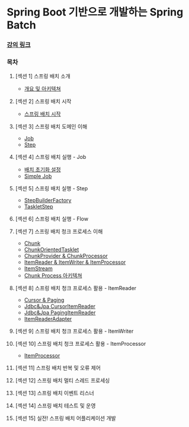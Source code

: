 # Spring Boot 기반으로 개발하는 Spring Batch

### [강의 링크](https://www.inflearn.com/course/%EC%8A%A4%ED%94%84%EB%A7%81-%EB%B0%B0%EC%B9%98/dashboard)

### 목차

1. [섹션 1] 스프링 배치 소개
    - [개요 및 아키텍쳐](https://github.com/ulimy/study/blob/main/spring-batch/%EA%B0%95%EC%9D%98/Spring%20Boot%20%EA%B8%B0%EB%B0%98%EC%9C%BC%EB%A1%9C%20%EA%B0%9C%EB%B0%9C%ED%95%98%EB%8A%94%20Spring%20Batch/%5B%EC%84%B9%EC%85%98%201%5D%20%EC%8A%A4%ED%94%84%EB%A7%81%20%EB%B0%B0%EC%B9%98%20%EC%86%8C%EA%B0%9C/%EA%B0%9C%EC%9A%94%20%EB%B0%8F%20%EC%95%84%ED%82%A4%ED%85%8D%EC%B3%90.md)


2. [섹션 2] 스프링 배치 시작
    - [스프링 배치 시작](https://github.com/ulimy/study/blob/main/spring-batch/%EA%B0%95%EC%9D%98/Spring%20Boot%20%EA%B8%B0%EB%B0%98%EC%9C%BC%EB%A1%9C%20%EA%B0%9C%EB%B0%9C%ED%95%98%EB%8A%94%20Spring%20Batch/%5B%EC%84%B9%EC%85%98%202%5D%20%EC%8A%A4%ED%94%84%EB%A7%81%20%EB%B0%B0%EC%B9%98%20%EC%8B%9C%EC%9E%91/%EC%8A%A4%ED%94%84%EB%A7%81%20%EB%B0%B0%EC%B9%98%20%EC%8B%9C%EC%9E%91.md)


3. [섹션 3] 스프링 배치 도메인 이해
    - [Job](https://github.com/ulimy/study/blob/main/spring-batch/%EA%B0%95%EC%9D%98/Spring%20Boot%20%EA%B8%B0%EB%B0%98%EC%9C%BC%EB%A1%9C%20%EA%B0%9C%EB%B0%9C%ED%95%98%EB%8A%94%20Spring%20Batch/%5B%EC%84%B9%EC%85%98%203%5D%20%EC%8A%A4%ED%94%84%EB%A7%81%20%EB%B0%B0%EC%B9%98%20%EB%8F%84%EB%A9%94%EC%9D%B8%20%EC%9D%B4%ED%95%B4/Job.md)
    - [Step](https://github.com/ulimy/study/blob/main/spring-batch/%EA%B0%95%EC%9D%98/Spring%20Boot%20%EA%B8%B0%EB%B0%98%EC%9C%BC%EB%A1%9C%20%EA%B0%9C%EB%B0%9C%ED%95%98%EB%8A%94%20Spring%20Batch/%5B%EC%84%B9%EC%85%98%203%5D%20%EC%8A%A4%ED%94%84%EB%A7%81%20%EB%B0%B0%EC%B9%98%20%EB%8F%84%EB%A9%94%EC%9D%B8%20%EC%9D%B4%ED%95%B4/Step.md)

4. [섹션 4] 스프링 배치 실행 - Job
    - [배치 초기화 설정](https://github.com/ulimy/study/blob/main/spring-batch/%EA%B0%95%EC%9D%98/Spring%20Boot%20%EA%B8%B0%EB%B0%98%EC%9C%BC%EB%A1%9C%20%EA%B0%9C%EB%B0%9C%ED%95%98%EB%8A%94%20Spring%20Batch/%5B%EC%84%B9%EC%85%98%204%5D%20%EC%8A%A4%ED%94%84%EB%A7%81%20%EB%B0%B0%EC%B9%98%20%EC%8B%A4%ED%96%89%20-%20Job/%EB%B0%B0%EC%B9%98%20%EC%B4%88%EA%B8%B0%ED%99%94%20%EC%84%A4%EC%A0%95.md)
    - [Simple Job](https://github.com/ulimy/study/blob/main/spring-batch/%EA%B0%95%EC%9D%98/Spring%20Boot%20%EA%B8%B0%EB%B0%98%EC%9C%BC%EB%A1%9C%20%EA%B0%9C%EB%B0%9C%ED%95%98%EB%8A%94%20Spring%20Batch/%5B%EC%84%B9%EC%85%98%204%5D%20%EC%8A%A4%ED%94%84%EB%A7%81%20%EB%B0%B0%EC%B9%98%20%EC%8B%A4%ED%96%89%20-%20Job/Simple%20Job.md)


5. [섹션 5] 스프링 배치 실행 - Step
    - [StepBuilderFactory](https://github.com/ulimy/study/blob/main/spring-batch/%EA%B0%95%EC%9D%98/Spring%20Boot%20%EA%B8%B0%EB%B0%98%EC%9C%BC%EB%A1%9C%20%EA%B0%9C%EB%B0%9C%ED%95%98%EB%8A%94%20Spring%20Batch/%5B%EC%84%B9%EC%85%98%205%5D%20%EC%8A%A4%ED%94%84%EB%A7%81%20%EB%B0%B0%EC%B9%98%20%EC%8B%A4%ED%96%89%20-%20Step/StepBuilderFactory.md)
    - [TaskletStep](https://github.com/ulimy/study/blob/main/spring-batch/%EA%B0%95%EC%9D%98/Spring%20Boot%20%EA%B8%B0%EB%B0%98%EC%9C%BC%EB%A1%9C%20%EA%B0%9C%EB%B0%9C%ED%95%98%EB%8A%94%20Spring%20Batch/%5B%EC%84%B9%EC%85%98%205%5D%20%EC%8A%A4%ED%94%84%EB%A7%81%20%EB%B0%B0%EC%B9%98%20%EC%8B%A4%ED%96%89%20-%20Step/TaskletStep.md)


6. [섹션 6] 스프링 배치 실행 - Flow


7. [섹션 7] 스프링 배치 청크 프로세스 이해
    - [Chunk](https://github.com/ulimy/study/blob/main/spring-batch/%EA%B0%95%EC%9D%98/Spring%20Boot%20%EA%B8%B0%EB%B0%98%EC%9C%BC%EB%A1%9C%20%EA%B0%9C%EB%B0%9C%ED%95%98%EB%8A%94%20Spring%20Batch/%5B%EC%84%B9%EC%85%98%207%5D%20%EC%8A%A4%ED%94%84%EB%A7%81%20%EB%B0%B0%EC%B9%98%20%EC%B2%AD%ED%81%AC%20%ED%94%84%EB%A1%9C%EC%84%B8%EC%8A%A4%20%EC%9D%B4%ED%95%B4/Chunk.md)
    - [ChunkOrientedTasklet](https://github.com/ulimy/study/blob/main/spring-batch/%EA%B0%95%EC%9D%98/Spring%20Boot%20%EA%B8%B0%EB%B0%98%EC%9C%BC%EB%A1%9C%20%EA%B0%9C%EB%B0%9C%ED%95%98%EB%8A%94%20Spring%20Batch/%5B%EC%84%B9%EC%85%98%207%5D%20%EC%8A%A4%ED%94%84%EB%A7%81%20%EB%B0%B0%EC%B9%98%20%EC%B2%AD%ED%81%AC%20%ED%94%84%EB%A1%9C%EC%84%B8%EC%8A%A4%20%EC%9D%B4%ED%95%B4/ChunkOrientedTasklet.md)
    - [ChunkProvider & ChunkProcessor](https://github.com/ulimy/study/blob/main/spring-batch/%EA%B0%95%EC%9D%98/Spring%20Boot%20%EA%B8%B0%EB%B0%98%EC%9C%BC%EB%A1%9C%20%EA%B0%9C%EB%B0%9C%ED%95%98%EB%8A%94%20Spring%20Batch/%5B%EC%84%B9%EC%85%98%207%5D%20%EC%8A%A4%ED%94%84%EB%A7%81%20%EB%B0%B0%EC%B9%98%20%EC%B2%AD%ED%81%AC%20%ED%94%84%EB%A1%9C%EC%84%B8%EC%8A%A4%20%EC%9D%B4%ED%95%B4/ChunkProvider%20%26%20ChunkProcessor.md)
    - [ItemReader & ItemWriter & ItemProcessor](https://github.com/ulimy/study/blob/main/spring-batch/%EA%B0%95%EC%9D%98/Spring%20Boot%20%EA%B8%B0%EB%B0%98%EC%9C%BC%EB%A1%9C%20%EA%B0%9C%EB%B0%9C%ED%95%98%EB%8A%94%20Spring%20Batch/%5B%EC%84%B9%EC%85%98%207%5D%20%EC%8A%A4%ED%94%84%EB%A7%81%20%EB%B0%B0%EC%B9%98%20%EC%B2%AD%ED%81%AC%20%ED%94%84%EB%A1%9C%EC%84%B8%EC%8A%A4%20%EC%9D%B4%ED%95%B4/ItemReader%20%26%20ItemWriter%20%26%20ItemProcessor.md)
    - [ItemStream](https://github.com/ulimy/study/blob/main/spring-batch/%EA%B0%95%EC%9D%98/Spring%20Boot%20%EA%B8%B0%EB%B0%98%EC%9C%BC%EB%A1%9C%20%EA%B0%9C%EB%B0%9C%ED%95%98%EB%8A%94%20Spring%20Batch/%5B%EC%84%B9%EC%85%98%207%5D%20%EC%8A%A4%ED%94%84%EB%A7%81%20%EB%B0%B0%EC%B9%98%20%EC%B2%AD%ED%81%AC%20%ED%94%84%EB%A1%9C%EC%84%B8%EC%8A%A4%20%EC%9D%B4%ED%95%B4/ItemStream.md)
    - [Chunk Process 아키텍쳐](https://github.com/ulimy/study/blob/main/spring-batch/%EA%B0%95%EC%9D%98/Spring%20Boot%20%EA%B8%B0%EB%B0%98%EC%9C%BC%EB%A1%9C%20%EA%B0%9C%EB%B0%9C%ED%95%98%EB%8A%94%20Spring%20Batch/%5B%EC%84%B9%EC%85%98%207%5D%20%EC%8A%A4%ED%94%84%EB%A7%81%20%EB%B0%B0%EC%B9%98%20%EC%B2%AD%ED%81%AC%20%ED%94%84%EB%A1%9C%EC%84%B8%EC%8A%A4%20%EC%9D%B4%ED%95%B4/Chunk%20Process%20%EC%95%84%ED%82%A4%ED%85%8D%EC%B3%90.md)

8. [섹션 8] 스프링 배치 청크 프로세스 활용 - ItemReader
    - [Cursor & Paging](https://github.com/ulimy/study/blob/main/spring-batch/%EA%B0%95%EC%9D%98/Spring%20Boot%20%EA%B8%B0%EB%B0%98%EC%9C%BC%EB%A1%9C%20%EA%B0%9C%EB%B0%9C%ED%95%98%EB%8A%94%20Spring%20Batch/%5B%EC%84%B9%EC%85%98%208%5D%20%EC%8A%A4%ED%94%84%EB%A7%81%20%EB%B0%B0%EC%B9%98%20%EC%B2%AD%ED%81%AC%20%ED%94%84%EB%A1%9C%EC%84%B8%EC%8A%A4%20%ED%99%9C%EC%9A%A9%20-%20ItemReader/Cursor%20%26%20Paging.md)
    - [Jdbc&Jpa CursorItemReader](https://github.com/ulimy/study/blob/main/spring-batch/%EA%B0%95%EC%9D%98/Spring%20Boot%20%EA%B8%B0%EB%B0%98%EC%9C%BC%EB%A1%9C%20%EA%B0%9C%EB%B0%9C%ED%95%98%EB%8A%94%20Spring%20Batch/%5B%EC%84%B9%EC%85%98%208%5D%20%EC%8A%A4%ED%94%84%EB%A7%81%20%EB%B0%B0%EC%B9%98%20%EC%B2%AD%ED%81%AC%20%ED%94%84%EB%A1%9C%EC%84%B8%EC%8A%A4%20%ED%99%9C%EC%9A%A9%20-%20ItemReader/Jdbc%26Jpa%20CursorItemReader.md)
    - [Jdbc&Jpa PagingItemReader](https://github.com/ulimy/study/blob/main/spring-batch/%EA%B0%95%EC%9D%98/Spring%20Boot%20%EA%B8%B0%EB%B0%98%EC%9C%BC%EB%A1%9C%20%EA%B0%9C%EB%B0%9C%ED%95%98%EB%8A%94%20Spring%20Batch/%5B%EC%84%B9%EC%85%98%208%5D%20%EC%8A%A4%ED%94%84%EB%A7%81%20%EB%B0%B0%EC%B9%98%20%EC%B2%AD%ED%81%AC%20%ED%94%84%EB%A1%9C%EC%84%B8%EC%8A%A4%20%ED%99%9C%EC%9A%A9%20-%20ItemReader/Jdbc%26Jpa%20PagingItemReader.md)
    - [ItemReaderAdapter](https://github.com/ulimy/study/blob/main/spring-batch/%EA%B0%95%EC%9D%98/Spring%20Boot%20%EA%B8%B0%EB%B0%98%EC%9C%BC%EB%A1%9C%20%EA%B0%9C%EB%B0%9C%ED%95%98%EB%8A%94%20Spring%20Batch/%5B%EC%84%B9%EC%85%98%208%5D%20%EC%8A%A4%ED%94%84%EB%A7%81%20%EB%B0%B0%EC%B9%98%20%EC%B2%AD%ED%81%AC%20%ED%94%84%EB%A1%9C%EC%84%B8%EC%8A%A4%20%ED%99%9C%EC%9A%A9%20-%20ItemReader/ItemReaderAdapter.md)

9. [섹션 9] 스프링 배치 청크 프로세스 활용 - ItemWriter


10. [섹션 10] 스프링 배치 청크 프로세스 활용 - ItemProcessor
    - [ItemProcessor](https://github.com/ulimy/study/blob/main/spring-batch/%EA%B0%95%EC%9D%98/Spring%20Boot%20%EA%B8%B0%EB%B0%98%EC%9C%BC%EB%A1%9C%20%EA%B0%9C%EB%B0%9C%ED%95%98%EB%8A%94%20Spring%20Batch/%5B%EC%84%B9%EC%85%98%2010%5D%20%EC%8A%A4%ED%94%84%EB%A7%81%20%EB%B0%B0%EC%B9%98%20%EC%B2%AD%ED%81%AC%20%ED%94%84%EB%A1%9C%EC%84%B8%EC%8A%A4%20%ED%99%9C%EC%9A%A9%20-%20ItemProcessor/ItemProcessor.md)


11. [섹션 11] 스프링 배치 반복 및 오류 제어


12. [섹션 12] 스프링 배치 멀티 스레드 프로세싱


13. [섹션 13] 스프링 배치 이벤트 리스너


14. [섹션 14] 스프링 배치 테스트 및 운영


15. [섹션 15] 실전! 스프링 배치 어플리케이션 개발
